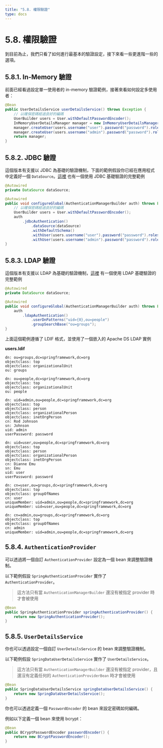 ```yaml
---
title: "5.8. 權限驗證"
type: docs
---
```


# 5.8. 權限驗證

到目前為止，我們只看了如何進行最基本的驗證設定，接下來看一些更進階一些的選項。

## 5.8.1. In-Memory 驗證

前面已經看過設定單一使用者的 in-memory 驗證範例，接著來看如何設定多使用者：

```java
@Bean
public UserDetailsService userDetailsService() throws Exception {
	// 以確保密碼經過良好的編碼
	UserBuilder users = User.withDefaultPasswordEncoder();
	InMemoryUserDetailsManager manager = new InMemoryUserDetailsManager();
	manager.createUser(users.username("user").password("password").roles("USER").build());
	manager.createUser(users.username("admin").password("password").roles("USER","ADMIN").build());
	return manager;
}
```

## 5.8.2. JDBC 驗證

這個版本有支援以 JDBC 為基礎的驗證機制，下面的範例假設你已經在應用程式中定義好一個 `DataSource`。[這裡](https://github.com/spring-projects/spring-security/tree/master/samples/javaconfig/jdbc) 也有一個使用 JDBC 基礎驗證的完整範例

```java
@Autowired
private DataSource dataSource;

@Autowired
public void configureGlobal(AuthenticationManagerBuilder auth) throws Exception {
	// 以確保密碼經過良好的編碼
	UserBuilder users = User.withDefaultPasswordEncoder();
	auth
		.jdbcAuthentication()
			.dataSource(dataSource)
			.withDefaultSchema()
			.withUser(users.username("user").password("password").roles("USER"))
			.withUser(users.username("admin").password("password").roles("USER","ADMIN"));
}
```

## 5.8.3. LDAP 驗證

這個版本有支援以 LDAP 為基礎的驗證機制，[這裡](https://github.com/spring-projects/spring-security/tree/master/samples/javaconfig/ldap) 有一個使用 LDAP 基礎驗證的完整範例

```java
@Autowired
private DataSource dataSource;

@Autowired
public void configureGlobal(AuthenticationManagerBuilder auth) throws Exception {
	auth
		.ldapAuthentication()
			.userDnPatterns("uid={0},ou=people")
			.groupSearchBase("ou=groups");
}
```

上面這個範例遵循了 LDIF 格式，並使用了一個嵌入的 Apache DS LDAP 實例

**users.ldif**

```
dn: ou=groups,dc=springframework,dc=org
objectclass: top
objectclass: organizationalUnit
ou: groups

dn: ou=people,dc=springframework,dc=org
objectclass: top
objectclass: organizationalUnit
ou: people

dn: uid=admin,ou=people,dc=springframework,dc=org
objectclass: top
objectclass: person
objectclass: organizationalPerson
objectclass: inetOrgPerson
cn: Rod Johnson
sn: Johnson
uid: admin
userPassword: password

dn: uid=user,ou=people,dc=springframework,dc=org
objectclass: top
objectclass: person
objectclass: organizationalPerson
objectclass: inetOrgPerson
cn: Dianne Emu
sn: Emu
uid: user
userPassword: password

dn: cn=user,ou=groups,dc=springframework,dc=org
objectclass: top
objectclass: groupOfNames
cn: user
uniqueMember: uid=admin,ou=people,dc=springframework,dc=org
uniqueMember: uid=user,ou=people,dc=springframework,dc=org

dn: cn=admin,ou=groups,dc=springframework,dc=org
objectclass: top
objectclass: groupOfNames
cn: admin
uniqueMember: uid=admin,ou=people,dc=springframework,dc=org
```

## 5.8.4. `AuthenticationProvider`

可以透過將一個自訂 `AuthenticationProvider` 設定為一個 bean 來調整驗證機制。

以下範例假設 `SpringAuthenticationProvider` 實作了 `AuthenticationProvider`。

> 這方法只有當 `AuthenticationManagerBuilder` 還沒有被指定 provider 時才會被使用

```java
@Bean
public SpringAuthenticationProvider springAuthenticationProvider() {
	return new SpringAuthenticationProvider();
}
```

## 5.8.5. `UserDetailsService`

你也可以透過設定一個自訂 `UserDetailsService` 的 bean 來調整驗證機制。

以下範例假設 `SpringDataUserDetailsService` 實作了 `UserDetailsService`。

> 這方法只有當 `AuthenticationManagerBuilder` 還沒有被指定 provider，且還沒有定義任何的 `AuthenticationProviderBean` 時才會被使用

```java
@Bean
public SpringDataUserDetailsService springDataUserDetailsService() {
	return new SpringDataUserDetailsService();
}
```

你也可以透過定義一個 `PasswordEncoder` 的 bean 來設定密碼如何編碼。

例如以下定義一個 bean 來使用 bcrypt：

```java
@Bean
public BCryptPasswordEncoder passwordEncoder() {
	return new BCryptPasswordEncoder();
}
```